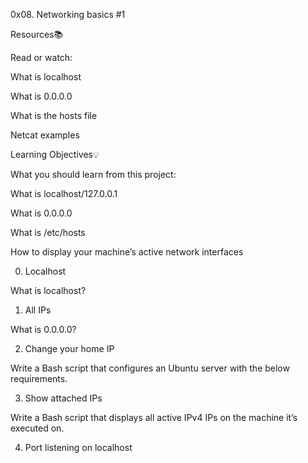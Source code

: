 0x08. Networking basics #1

Resources📚

Read or watch:



What is localhost

What is 0.0.0.0

What is the hosts file

Netcat examples

Learning Objectives💡

What you should learn from this project:



What is localhost/127.0.0.1

What is 0.0.0.0

What is /etc/hosts

How to display your machine’s active network interfaces

0. Localhost

What is localhost?

1. All IPs

What is 0.0.0.0?

2. Change your home IP

Write a Bash script that configures an Ubuntu server with the below requirements.

3. Show attached IPs

Write a Bash script that displays all active IPv4 IPs on the machine it’s executed on.

4. Port listening on localhost

